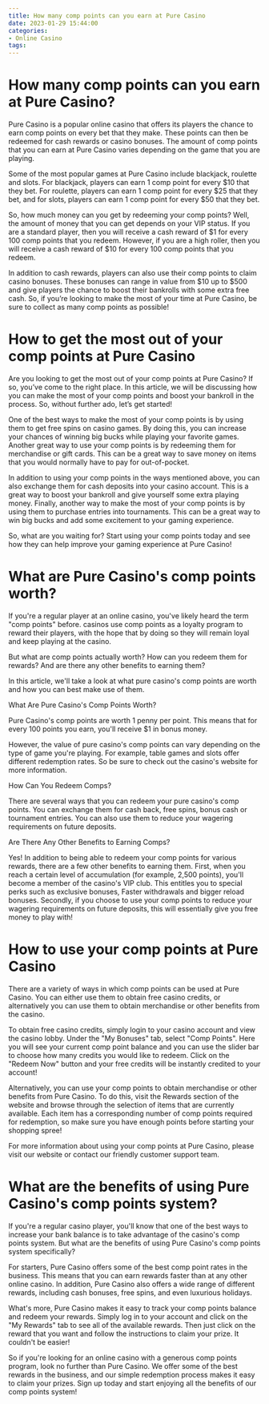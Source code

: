 ```yaml
---
title: How many comp points can you earn at Pure Casino
date: 2023-01-29 15:44:00
categories:
- Online Casino
tags:
---
```



#  How many comp points can you earn at Pure Casino?

Pure Casino is a popular online casino that offers its players the chance to earn comp points on every bet that they make. These points can then be redeemed for cash rewards or casino bonuses. The amount of comp points that you can earn at Pure Casino varies depending on the game that you are playing.

Some of the most popular games at Pure Casino include blackjack, roulette and slots. For blackjack, players can earn 1 comp point for every $10 that they bet. For roulette, players can earn 1 comp point for every $25 that they bet, and for slots, players can earn 1 comp point for every $50 that they bet.

So, how much money can you get by redeeming your comp points? Well, the amount of money that you can get depends on your VIP status. If you are a standard player, then you will receive a cash reward of $1 for every 100 comp points that you redeem. However, if you are a high roller, then you will receive a cash reward of $10 for every 100 comp points that you redeem.

In addition to cash rewards, players can also use their comp points to claim casino bonuses. These bonuses can range in value from $10 up to $500 and give players the chance to boost their bankrolls with some extra free cash. So, if you’re looking to make the most of your time at Pure Casino, be sure to collect as many comp points as possible!

#  How to get the most out of your comp points at Pure Casino 

Are you looking to get the most out of your comp points at Pure Casino? If so, you’ve come to the right place. In this article, we will be discussing how you can make the most of your comp points and boost your bankroll in the process. So, without further ado, let’s get started!

One of the best ways to make the most of your comp points is by using them to get free spins on casino games. By doing this, you can increase your chances of winning big bucks while playing your favorite games. Another great way to use your comp points is by redeeming them for merchandise or gift cards. This can be a great way to save money on items that you would normally have to pay for out-of-pocket.

In addition to using your comp points in the ways mentioned above, you can also exchange them for cash deposits into your casino account. This is a great way to boost your bankroll and give yourself some extra playing money. Finally, another way to make the most of your comp points is by using them to purchase entries into tournaments. This can be a great way to win big bucks and add some excitement to your gaming experience.

So, what are you waiting for? Start using your comp points today and see how they can help improve your gaming experience at Pure Casino!

#  What are Pure Casino's comp points worth? 

If you're a regular player at an online casino, you've likely heard the term "comp points" before. casinos use comp points as a loyalty program to reward their players, with the hope that by doing so they will remain loyal and keep playing at the casino.

But what are comp points actually worth? How can you redeem them for rewards? And are there any other benefits to earning them?

In this article, we'll take a look at what pure casino's comp points are worth and how you can best make use of them.

What Are Pure Casino's Comp Points Worth?

Pure Casino's comp points are worth 1 penny per point. This means that for every 100 points you earn, you'll receive $1 in bonus money.

However, the value of pure casino's comp points can vary depending on the type of game you're playing. For example, table games and slots offer different redemption rates. So be sure to check out the casino's website for more information.

How Can You Redeem Comps?

There are several ways that you can redeem your pure casino's comp points. You can exchange them for cash back, free spins, bonus cash or tournament entries. You can also use them to reduce your wagering requirements on future deposits.

Are There Any Other Benefits to Earning Comps?

Yes! In addition to being able to redeem your comp points for various rewards, there are a few other benefits to earning them. First, when you reach a certain level of accumulation (for example, 2,500 points), you'll become a member of the casino's VIP club. This entitles you to special perks such as exclusive bonuses, Faster withdrawals and bigger reload bonuses. Secondly, if you choose to use your comp points to reduce your wagering requirements on future deposits, this will essentially give you free money to play with!

#  How to use your comp points at Pure Casino 

There are a variety of ways in which comp points can be used at Pure Casino. You can either use them to obtain free casino credits, or alternatively you can use them to obtain merchandise or other benefits from the casino.

To obtain free casino credits, simply login to your casino account and view the casino lobby. Under the "My Bonuses" tab, select "Comp Points". Here you will see your current comp point balance and you can use the slider bar to choose how many credits you would like to redeem. Click on the "Redeem Now" button and your free credits will be instantly credited to your account!

Alternatively, you can use your comp points to obtain merchandise or other benefits from Pure Casino. To do this, visit the Rewards section of the website and browse through the selection of items that are currently available. Each item has a corresponding number of comp points required for redemption, so make sure you have enough points before starting your shopping spree!

For more information about using your comp points at Pure Casino, please visit our website or contact our friendly customer support team.

#  What are the benefits of using Pure Casino's comp points system?

If you're a regular casino player, you'll know that one of the best ways to increase your bank balance is to take advantage of the casino's comp points system. But what are the benefits of using Pure Casino's comp points system specifically?

For starters, Pure Casino offers some of the best comp point rates in the business. This means that you can earn rewards faster than at any other online casino. In addition, Pure Casino also offers a wide range of different rewards, including cash bonuses, free spins, and even luxurious holidays.

What's more, Pure Casino makes it easy to track your comp points balance and redeem your rewards. Simply log in to your account and click on the "My Rewards" tab to see all of the available rewards. Then just click on the reward that you want and follow the instructions to claim your prize. It couldn't be easier!

So if you're looking for an online casino with a generous comp points program, look no further than Pure Casino. We offer some of the best rewards in the business, and our simple redemption process makes it easy to claim your prizes. Sign up today and start enjoying all the benefits of our comp points system!